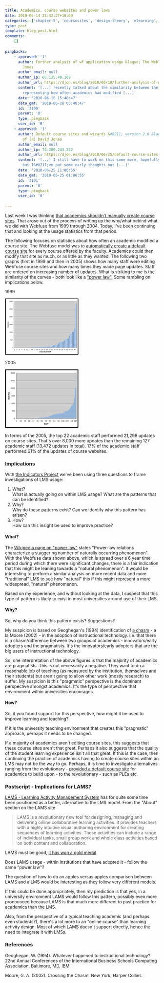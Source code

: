 ```yaml
---
title: Academics, course websites and power laws
date: 2010-06-14 21:42:27+10:00
categories: ['chapter-5', 'coursesites', 'design-theory', 'elearning', 'indicators', 'moodle', 'phd', 'thesis', 'webfuse']
type: post
template: blog-post.html
comments:
    []
    
pingbacks:
    - approved: '1'
      author: Further analysis of wf application usage &laquo; The Weblog of (a) David
        Jones
      author_email: null
      author_ip: 66.135.48.169
      author_url: https://djon.es/blog/2010/06/18/further-analysis-of-wf-application-usage/
      content: '[...] recently talked about the similarity between the 1999 and 2005 graphs
        representing how often academics had modified [...]'
      date: '2010-06-18 15:48:47'
      date_gmt: '2010-06-18 05:48:47'
      id: '3100'
      parent: '0'
      type: pingback
      user_id: '0'
    - approved: '1'
      author: Default course sites and wizards &#8211; version 2.0 &laquo; The Weblog
        of (a) David Jones
      author_email: null
      author_ip: 74.200.243.222
      author_url: https://djon.es/blog/2010/06/25/default-course-sites-and-wizards-version-2-0/
      content: '[...] I still have to work on this some more, hopefully in coming weeks,
        but I&#8217;ve put some early thoughts out [...]'
      date: '2010-06-25 11:06:55'
      date_gmt: '2010-06-25 01:06:55'
      id: '3101'
      parent: '0'
      type: pingback
      user_id: '0'
    
---
```

Last week I was thinking [that academics shouldn't manually create course sites](/blog2/2010/06/07/should-academics-manually-create-course-websites/). That arose out of the process of writing up the why/what behind what we did with Webfuse from 1999 through 2004. Today, I've been continuing that and looking at the usage statistics from that period.

The following focuses on statistics about how often an academic modified a course site. The Webfuse model was to [automatically create a default course site](/blog2/2010/06/07/default-course-sites-and-wizards/) for every course offered by the faculty. Academics could then modify that site as much, or as little as they wanted. The following two graphs (first in 1999 and then in 2005) shows how many staff were editing Webfuse course sites and how many times they made page updates. Staff are ordered on increasing number of updates. What is striking to me is the similarity of the curves - both look like a ["power law".](http://en.wikipedia.org/wiki/Power_law) Some rambling on implications below.

1999

[![Updates 1999](images/4698588259_c73999d47a_m.jpg)](http://www.flickr.com/photos/david_jones/4698588259/ "Updates 1999 by David T Jones, on Flickr")

2005

[![Webfuse page updates  2005](images/4699219306_b37ef30a43_m.jpg)](http://www.flickr.com/photos/david_jones/4699219306/ "Webfuse page updates  2005 by David T Jones, on Flickr")

In terms of the 2005, the top 22 academic staff performed 21,298 updates on course sites. That's over 8,000 more updates than the remaining 127 academic staff (13,472 updates in total). 17% of the academic staff performed 61% of the updates of course websites.

### Implications

With [the Indicators Project](http://indicatorsproject.wordpress.com/) we've been using three questions to frame investigations of LMS usage:

1. What?  
    What is actually going on within LMS usage? What are the patterns that can be identified?
2. Why?  
    Why do these patterns exist? Can we identify why this pattern has arisen?
3. How?  
    How can this insight be used to improve practice?

#### What?

The [Wikipedia page on "power law"](http://en.wikipedia.org/wiki/Power_law) states "Power-law relations characterize a staggering number of naturally occurring phenomenon". With the Webfuse data shown above, which is spread over a 6 year time period during which there were significant changes, there is a fair indication that this might be leaning towards a "natural phenomenon". It would be interesting to perform a similar analysis on more recent data and more "traditional" LMS to see how "natural" this if this might represent a more widespread, "natural" phenomenon.

Based on my experience, and without looking at the data, I suspect that this type of pattern is likely to exist in most universities around use of their LMS.

#### Why?

So, why do you think this pattern exists? Suggestions?

My suspicion is based on Geoghegan's (1994) identification of [a chasm](/blog2/2009/08/09/the-chasm/) - a la Moore (2002) - in the adoption of instructional technology. i.e. that there is a chasm/difference between two groups of academics - innovators/early adopters and the pragmatists. It's the innovators/early adopters that are the big users of instructional technology.

So, one interpretation of the above figures is that the majority of academics are pragmatists. This is not necessarily a negative. They want to do a reasonable job of teaching (as measured by the institution, themselves and their students) but aren't going to allow other work (mostly research) to suffer. My suspicion is this "pragmatic" perspective is the dominant perspective amongst academics. It's the type of perspective that environment within universities encourages.

#### How?

So, if you found support for this perspective, how might it be used to improve learning and teaching?

If it is the university teaching environment that creates this "pragmatic" approach, perhaps it needs to be changed.

If a majority of academics aren't editing course sites, this suggests that these course sites aren't that great. Perhaps it also suggests that the quality of the student learning experience isn't all that great. If this is the case, then continuing the practice of academics having to create course sites within an LMS may not be the way to go. Perhaps, it is time to investigate alternatives ranging from the evolutionary - [provided a default course site](/blog2/2010/06/07/should-academics-manually-create-course-websites/) for academics to build upon - to the revolutionary - such as PLEs etc.

### Postscript - Implications for LAMS?

[LAMS - Learning Activity Management System](http://www.lamsinternational.com/) has for quite some time been positioned as a better, alternative to the LMS model. From the "About" section on the LAMS site

> LAMS is a revolutionary new tool for designing, managing and delivering online collaborative learning activities. It provides teachers with a highly intuitive visual authoring environment for creating sequences of learning activities. These activities can include a range of individual tasks, small group work and whole class activities based on both content and collaboration.

LAMS must be good, [it has won a gold medal](http://mq.edu.au/newsroom/control.php?page=story&item=3770)

Does LAMS usage - within institutions that have adopted it - follow the same "power law"?

The question of how to do an apples versus apples comparison between LAMS and a LMS would be interesting as they follow very different models.

If this could be done appropriately, then my prediction is that yes, in a university environment LAMS would follow this pattern, possibly even more pronounced because LAMS is that much more different to past practice for academics than the LMS.

Also, from the perspective of a typical teaching academic (and perhaps even students?), there's a lot more to an "online course" than learning activity design. Most of which LAMS doesn't support directly, hence the need to integrate it with LMSs.

### References

Geoghegan, W. (1994). Whatever happened to instructional technology? 22nd Annual Conferences of the International Business Schools Computing Association, Baltimore, MD, IBM.

Moore, G. A. (2002). Crossing the Chasm. New York, Harper Collins.